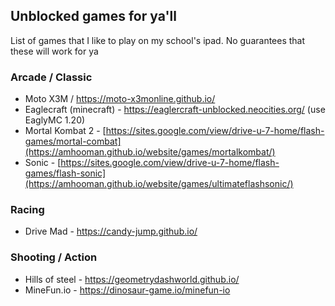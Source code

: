 ## Unblocked games for ya'll

List of games that I like to play on my school's ipad. No guarantees that these will work for ya

### Arcade / Classic

 - Moto X3M / https://moto-x3monline.github.io/
 - Eaglecraft (minecraft) - https://eaglercraft-unblocked.neocities.org/ (use EaglyMC 1.20)
 - Mortal Kombat 2 - [https://sites.google.com/view/drive-u-7-home/flash-games/mortal-combat](https://amhooman.github.io/website/games/mortalkombat/)
 - Sonic - [https://sites.google.com/view/drive-u-7-home/flash-games/flash-sonic](https://amhooman.github.io/website/games/ultimateflashsonic/)

### Racing 

 - Drive Mad - https://candy-jump.github.io/
 
### Shooting / Action
 - Hills of steel - https://geometrydashworld.github.io/
 - MineFun.io - https://dinosaur-game.io/minefun-io
